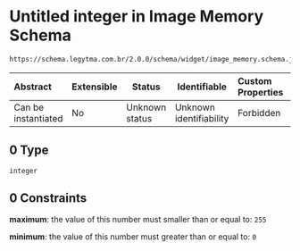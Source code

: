 # Untitled integer in Image Memory Schema

```txt
https://schema.legytma.com.br/2.0.0/schema/widget/image_memory.schema.json#/properties/bytes/items/0
```




| Abstract            | Extensible | Status         | Identifiable            | Custom Properties | Additional Properties | Access Restrictions | Defined In                                                                                     |
| :------------------ | ---------- | -------------- | ----------------------- | :---------------- | --------------------- | ------------------- | ---------------------------------------------------------------------------------------------- |
| Can be instantiated | No         | Unknown status | Unknown identifiability | Forbidden         | Allowed               | none                | [image_memory.schema.json\*](../schema/widget/image_memory.schema.json) |

## 0 Type

`integer`

## 0 Constraints

**maximum**: the value of this number must smaller than or equal to: `255`

**minimum**: the value of this number must greater than or equal to: `0`
